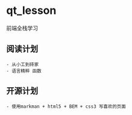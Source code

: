 # qt_lesson
前端全栈学习

## 阅读计划
    - 从小工到砖家
    - 语言精粹 函数

## 开源计划
    - 使用markman + html5 + BEM + css3 写喜欢的页面

